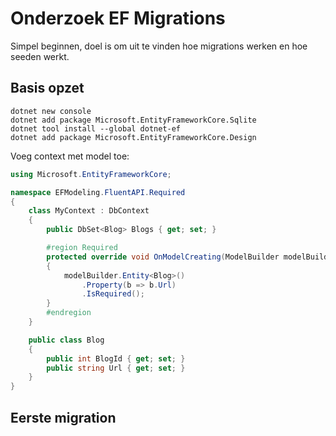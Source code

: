 # Onderzoek EF Migrations
Simpel beginnen, doel is om uit te vinden hoe migrations werken en hoe seeden werkt.
## Basis opzet
```
dotnet new console
dotnet add package Microsoft.EntityFrameworkCore.Sqlite
dotnet tool install --global dotnet-ef
dotnet add package Microsoft.EntityFrameworkCore.Design
```
Voeg context met model toe:
```c#
using Microsoft.EntityFrameworkCore;

namespace EFModeling.FluentAPI.Required
{
    class MyContext : DbContext
    {
        public DbSet<Blog> Blogs { get; set; }

        #region Required
        protected override void OnModelCreating(ModelBuilder modelBuilder)
        {
            modelBuilder.Entity<Blog>()
                .Property(b => b.Url)
                .IsRequired();
        }
        #endregion
    }

    public class Blog
    {
        public int BlogId { get; set; }
        public string Url { get; set; }
    }
}
```
## Eerste migration
